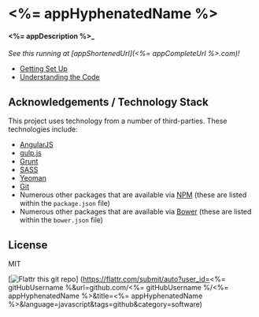# <%= appHyphenatedName %>

#### <%= appDescription %>_

_See this running at [appShortenedUrl](<%= appCompleteUrl %>.com)!_

- [Getting Set Up](./doc/getting-set-up.md)
- [Understanding the Code](./doc/understanding-the-code.md)

## Acknowledgements / Technology Stack

This project uses technology from a number of third-parties. These technologies include:

- [AngularJS](https://angularjs.org/)
- [gulp.js](http://http://gulpjs.com/)
- [Grunt](http://gruntjs.com/)
- [SASS](http://sass-lang.com/)
- [Yeoman](http://yeoman.io/)
- [Git](http://git-scm.com/)
- Numerous other packages that are available via [NPM](http://npmjs.org/) 
  (these are listed within the `package.json` file)
- Numerous other packages that are available via [Bower](http://bower.io/) 
  (these are listed within the `bower.json` file)

## License

MIT

[![Flattr this git repo](http://api.flattr.com/button/flattr-badge-large.png)]
(https://flattr.com/submit/auto?user_id=<%= gitHubUsername %&url=github.com/<%= gitHubUsername %/<%= appHyphenatedName %>&title=<%= appHyphenatedName %>&language=javascript&tags=github&category=software)
